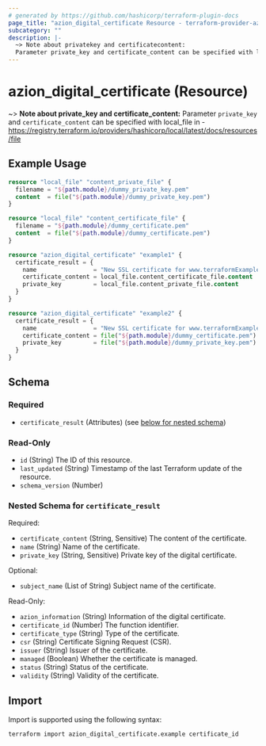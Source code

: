 ```yaml
---
# generated by https://github.com/hashicorp/terraform-plugin-docs
page_title: "azion_digital_certificate Resource - terraform-provider-azion"
subcategory: ""
description: |-
  ~> Note about privatekey and certificatecontent:
  Parameter private_key and certificate_content can be specified with local_file in - https://registry.terraform.io/providers/hashicorp/local/latest/docs/resources/file
---
```


# azion_digital_certificate (Resource)

~> **Note about private_key and certificate_content:**
Parameter `private_key` and `certificate_content` can be specified with local_file in - https://registry.terraform.io/providers/hashicorp/local/latest/docs/resources/file

## Example Usage

```terraform
resource "local_file" "content_private_file" {
  filename = "${path.module}/dummy_private_key.pem"
  content  = file("${path.module}/dummy_private_key.pem")
}

resource "local_file" "content_certificate_file" {
  filename = "${path.module}/dummy_certificate.pem"
  content  = file("${path.module}/dummy_certificate.pem")
}

resource "azion_digital_certificate" "example1" {
  certificate_result = {
    name                = "New SSL certificate for www.terraformExample.com"
    certificate_content = local_file.content_certificate_file.content
    private_key         = local_file.content_private_file.content
  }
}

resource "azion_digital_certificate" "example2" {
  certificate_result = {
    name                = "New SSL certificate for www.terraformExample.com"
    certificate_content = file("${path.module}/dummy_certificate.pem")
    private_key         = file("${path.module}/dummy_private_key.pem")
  }
}
```

<!-- schema generated by tfplugindocs -->
## Schema

### Required

- `certificate_result` (Attributes) (see [below for nested schema](#nestedatt--certificate_result))

### Read-Only

- `id` (String) The ID of this resource.
- `last_updated` (String) Timestamp of the last Terraform update of the resource.
- `schema_version` (Number)

<a id="nestedatt--certificate_result"></a>
### Nested Schema for `certificate_result`

Required:

- `certificate_content` (String, Sensitive) The content of the certificate.
- `name` (String) Name of the certificate.
- `private_key` (String, Sensitive) Private key of the digital certificate.

Optional:

- `subject_name` (List of String) Subject name of the certificate.

Read-Only:

- `azion_information` (String) Information of the digital certificate.
- `certificate_id` (Number) The function identifier.
- `certificate_type` (String) Type of the certificate.
- `csr` (String) Certificate Signing Request (CSR).
- `issuer` (String) Issuer of the certificate.
- `managed` (Boolean) Whether the certificate is managed.
- `status` (String) Status of the certificate.
- `validity` (String) Validity of the certificate.

## Import

Import is supported using the following syntax:

```shell
terraform import azion_digital_certificate.example certificate_id
```
